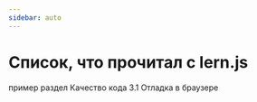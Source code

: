 ```yaml
---
sidebar: auto
---
```


# Cписок, что прочитал с lern.js

пример
раздел Качество кода 3.1 Отладка в браузере